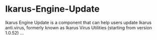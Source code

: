 # Ikarus-Engine-Update
Ikarus Engine Update is a component that can help users update Ikarus anti.virus, formerly known as Ikarus Virus Utilities (starting from version 1.0.52) ...
